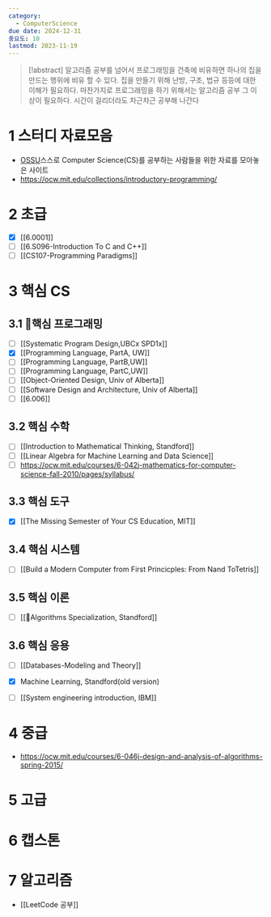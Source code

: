 ```yaml
---
category:
  - ComputerScience
due date: 2024-12-31
중요도: 10
lastmod: 2023-11-19
---
```


> [!abstract] 알고리즘 공부를 넘어서
> 프로그래밍을 건축에 비유하면 하나의 집을 만드는 행위에 비유 할 수 있다. 집을 만들기 위해 난방, 구조, 법규 등등에 대한 이해가 필요하다. 마찬가지로 프로그래밍을 하기 위해서는 알고리즘 공부 그 이상이 필요하다. 시간이 걸리더라도 차근차근 공부해 나간다


# 1 스터디 자료모음

- [OSSU](https://ossu.firebaseapp.com/#/curriculum)스스로 Computer Science(CS)를 공부하는 사람들을 위한 자료를 모아놓은 사이트
- https://ocw.mit.edu/collections/introductory-programming/


# 2 초급
 - [x] [[6.0001]] 
 - [ ] [[6.S096-Introduction To C and C++]]
 - [ ] [[CS107-Programming Paradigms]]
# 3 핵심 CS

## 3.1 핵심 프로그래밍
- [ ] [[Systematic Program Design,UBCx SPD1x]]
- [x] [[Programming Language, PartA, UW]]
- [ ] [[Programming Language, PartB,UW]]
- [ ] [[Programming Language, PartC,UW]]
- [ ] [[Object-Oriented Design, Univ of Alberta]]
- [ ] [[Software Design and Architecture, Univ of Alberta]]
- [ ] [[6.006]]

## 3.2 핵심 수학

- [ ] [[Introduction to Mathematical Thinking, Standford]]
- [ ] [[Linear Algebra for Machine Learning and Data Science]]
- [ ] https://ocw.mit.edu/courses/6-042j-mathematics-for-computer-science-fall-2010/pages/syllabus/
## 3.3 핵심 도구
- [x] [[The Missing Semester of Your CS Education, MIT]]

## 3.4 핵심 시스템
- [ ] [[Build a Modern Computer from First Princicples: From Nand ToTetris]]

## 3.5 핵심 이론
- [ ] [[Algorithms Specialization, Standford]]
## 3.6 핵심 응용
- [ ] [[Databases-Modeling and Theory]]
- [x] Machine Learning, Standford(old version)
- [ ] [[System engineering introduction, IBM]]


# 4 중급
- https://ocw.mit.edu/courses/6-046j-design-and-analysis-of-algorithms-spring-2015/

# 5 고급

# 6 캡스톤

# 7 알고리즘
- [[LeetCode 공부]]